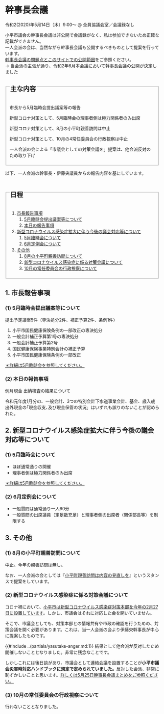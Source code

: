 # 幹事長会議
令和2(2020)年5月14日（木）9:00～ @ 全員協議会室／会議録なし

<div class="warn">小平市議会の幹事長会議は非公開で会議録がなく、私は参加できないため正確な記載ができません。<br>一人会派の会は、当然ながら幹事長会議も公開するべきものとして提案を行っています。<br><a href="../kanjicho-kaigi-mondai.md">幹事長会議の問題点とこのサイトでの公開範囲</a>をご参照ください。<br>
→ 当会派の主張が通り、令和2年6月本会議において幹事長会議の公開が決定しました <i class="fa fa-thumbs-o-up" aria-hidden="true"></i>
</div>

<fieldset class="summary">
  <legend>
    <h2 class="summary">主な内容</h2>
  </legend>
  <p class="summary"><i class="fa fa-play" aria-hidden="true"></i> 市長から5月臨時会提出議案等の報告</p>
  <p class="summary"><i class="fa fa-play" aria-hidden="true"></i> 新型コロナ対策として、5月臨時会の理事者側は極力関係者のみ出席</p>
  <p class="summary"><i class="fa fa-play" aria-hidden="true"></i> 新型コロナ対策として、8月の小平町親善訪問は中止</p>
  <p class="summary"><i class="fa fa-play" aria-hidden="true"></i> 新型コロナ対策として、10月の4常任委員会の行政視察は中止</p>  
  <p class="summary"><i class="fa fa-play" aria-hidden="true"></i> <span class="highlight">一人会派の会による「市議会としての対策会議を」提案は、他会派反対のため取り下げ</span></p>
</fieldset>

以下、一人会派の幹事長・伊藤央議員からの報告内容を基にしています。

<fieldset class="nittei">
  <legend>
    <h2> 日程 </h2>
  </legend>

1. [市長報告事項](#1-市長報告事項)
    1. [5月臨時会提出議案等について](#1-5月臨時会提出議案等について)
    1. [本日の報告事項](#2-本日の報告事項)
1. [新型コロナウイルス感染症拡大に伴う今後の議会対応等について](#2-新型コロナウイルス感染症拡大に伴う今後の議会対応等について)
    1. [5月臨時会について](#1-5月臨時会について)
    1. [6月定例会について](#2-6月定例会について)
1. [その他](#3-その他)
    1. [8月の小平町親善訪問について](#1-8月の小平町親善訪問について)
    1. [新型コロナウイルス感染症に係る対策会議について](#2-新型コロナウイルス感染症に係る対策会議について)
    1. [10月の常任委員会の行政視察について](#3-10月の常任委員会の行政視察について)
</fieldset>

## 1. 市長報告事項
### (1) 5月臨時会提出議案等について
提出予定議案5件（専決処分2件、補正予算2件、条例1件）

1. 小平市国民健康保険条例の一部改正の専決処分
1. 一般会計補正予算第1号の専決処分
1. 一般会計補正予算第2号
1. 国民健康保険事業特別会計の補正予算
1. 小平市国民健康保険条例の一部改正

[＊詳細は5月臨時会を参照してください。](../20200519_rinjikai/index.md)

### (2) 本日の報告事項
例月現金 出納検査の結果について

令和元年度1月分の、一般会計、3つの特別会計下水道事業会計、基金、歳入歳出外現金の｢現金収支､及び現金保管の状況」はいずれも誤りのないことが認められた。

## 2. 新型コロナウイルス感染症拡大に伴う今後の議会対応等について
### (1) 5月臨時会について
- ほぼ通常通りの開催
- 理事者側は極力関係者のみ出席

[＊詳細は5月臨時会を参照してください。](../20200519_rinjikai/index.md)
### (2) 6月定例会について
- 一般質問は通常通り一人60分
- 一般質問の出席議員（定足数充足）と理事者側の出席者（関係部長等）を制限する

## 3. その他
### (1) 8月の小平町親善訪問について
中止。今年の親善訪問は無し。

なお、一人会派の会としては『[小平町親善訪問は内容の見直しを](../obira-cho.md)』というスタンスで提案をしています。

### (2) 新型コロナウイルス感染症に係る対策会議について
コロナ禍において、[小平市は新型コロナウイルス感染症対策本部を今年の2月27日に設置しています](https://www.city.kodaira.tokyo.jp/kurashi/079/079987.html)。しかし、市議会はそれに対応した会を開いていません。

そこで、市議会としても、対策本部との情報共有や市政の確認を行うための、対策会議を開く必要があります。これは、当一人会派の会より伊藤央幹事長が中心に提案したものです。

{{#include ../partials/yasutake-anger.md:1}} 結果として他会派が反対したため開催しないこととなりました。非常に残念なことです。

<span class="highlight">しかしこれには後日談があり、市議会として連絡会議を設置することが<strong>小平市議会災害時対応ハンドブックに規定で定められていました。</strong></span>反対した会派、非常に恥ずかしいことと思います。[詳しくは5月25日幹事長会議まとめをご参照ください。](../20200525_kanjicho_kaigi/index.md#追加災害対策連絡会議について)

### (3) 10月の常任委員会の行政視察について
行わないこととなりました。

